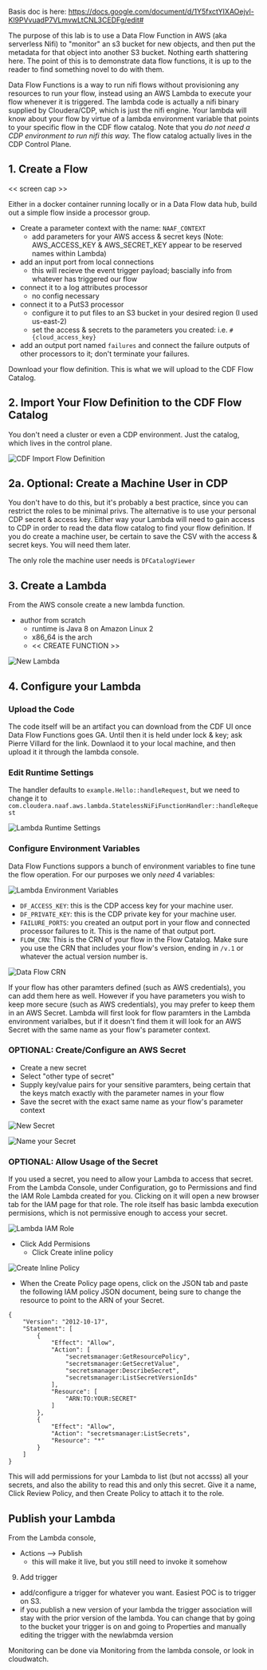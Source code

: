 Basis doc is here:  https://docs.google.com/document/d/1Y5fxctYIXAOejvl-Kl9PVvuadP7VLmvwLtCNL3CEDFg/edit#


The purpose of this lab is to use a Data Flow Function in AWS (aka serverless Nifi) to "monitor" an s3 bucket for new objects, and then put the metadata for that object into another S3 bucket.   Nothing earth shattering here.   The point of this is to demonstrate data flow functions, it is up to the reader to find something novel to do with them.

Data Flow Functions is a way to run nifi flows without provisioning any resources to run your flow, instead using an AWS Lambda to execute your flow whenever it is triggered.   The lambda code is actually a nifi binary supplied by Cloudera/CDP, which is just the nifi engine.   Your lambda will know about your flow by virtue of a lambda environment variable that points to your specific flow in the CDF flow catalog.   Note that you *do not need a CDP environment to run nifi this way.*  The flow catalog actually lives in the CDP Control Plane.


## 1.  Create a Flow

<< screen cap >>

Either in a docker container running locally or in a Data Flow data hub, build out a simple flow inside a processor group.

* Create a parameter context with the name:  `NAAF_CONTEXT`
  * add parameters for your AWS access & secret keys (Note:  AWS_ACCESS_KEY & AWS_SECRET_KEY appear to be reserved names within Lambda)
* add an input port from local connections
  * this will recieve the event trigger payload; bascially info from whatever has triggered our flow
* connect it to a log attributes processor
  * no config necessary
* connect it to a PutS3 processor
  * configure it to put files to an S3 bucket in your desired region (I used us-east-2)
  * set the access & secrets to the parameters you created: i.e. `#{cloud_access_key}` 
* add an output port named `failures` and connect the failure outputs of other processors to it; don't terminate your failures.

Download your flow definition.   This is what we will upload to the CDF Flow Catalog.


## 2.  Import Your Flow Definition to the CDF Flow Catalog

You don't need a cluster or even a CDP environment.   Just the catalog, which lives in the control plane.

![CDF Import Flow Definition](./images/naaf-import-data-flow.png)


## 2a.  Optional:  Create a Machine User in CDP

You don't have to do this, but it's probably a best practice, since you can restrict the roles to be minimal privs.  The alternative is to use your personal CDP secret & access key.   Either way your Lambda will need to gain access to CDP in order to read the data flow catalog to find your flow definition.   If you do create a machine user, be certain to save the CSV with the access & secret keys.   You will need them later.

The only role the machine user needs is `DFCatalogViewer`


## 3.  Create a Lambda

From the AWS console create a new lambda function.
* author from scratch
  * runtime is Java 8 on Amazon Linux 2
  * x86_64 is the arch
  * << CREATE FUNCTION >>

![New Lambda](./images/naaf-new-lambda.png)


## 4.  Configure your Lambda

### Upload the Code

The code itself will be an artifact you can download from the CDF UI once Data Flow Functions goes GA.  Until then it is held under lock & key; ask Pierre Villard for the link.  Downlaod it to your local machine, and then upload it it through the lambda console.

### Edit Runtime Settings

The handler defaults to `example.Hello::handleRequest`, but we need to change it to `com.cloudera.naaf.aws.lambda.StatelessNiFiFunctionHandler::handleRequest`

![Lambda Runtime Settings](./images/naaf-lambda-runtime-settings.png)


### Configure Environment Variables

Data Flow Functions suppors a bunch of environment variables to fine tune the flow operation.  For our purposes we only *need* 4 variables:

![Lambda Environment Variables](./images/naaf-lambda-envvars.png)

* `DF_ACCESS_KEY`: this is the CDP access key for your machine user.
* `DF_PRIVATE_KEY`:  this is the CDP private key for your machine user.
* `FAILURE_PORTS`:  you created an output port in your flow and connected processor failures to it.  This is the name of that output port.
* `FLOW_CRN`:  This is the CRN of your flow in the Flow Catalog.  Make sure you use the CRN that includes your flow's version, ending in `/v.1` or whatever the actual version number is.

![Data Flow CRN](./images/naaf-cdf-import-flow-CRN.png)

If your flow has other paramters defined (such as AWS credentials), you can add them here as well.  However if you have parameters you wish to keep more secure (such as AWS credentials), you may prefer to keep them in an AWS Secret.  Lambda will first look for flow paramters in the Lambda environment varialbes, but if it doesn't find them it will look for an AWS Secret with the same name as your flow's parameter context.


    
### OPTIONAL:  Create/Configure an AWS Secret

* Create a new secret
* Select "other type of secret"
* Supply key/value pairs for your sensitive paramters, being certain that the keys match exactly with the parameter names in your flow
* Save the secret with the exact same name as your flow's parameter context

![New Secret](./images/naaf-new-secret.png)

![Name your Secret](./images/naaf-secret-name.png)


### OPTIONAL:  Allow Usage of the Secret

If you used a secret, you need to allow your Lambda to access that secret.   From the Lambda Console, under Configuration, go to Permissions and find the IAM Role Lambda created for you.   Clicking on it will open a new browser tab for the IAM page for that role.   The role itself has basic lambda execution permisions, which is not permissive enough to access your secret.  

![Lambda IAM Role](./images/naaf-lambda-role.png)

* Click Add Permisions
  * Click Create inline policy

![Create Inline Policy](./images/naaf-add-policy.png)

* When the Create Policy page opens, click on the JSON tab and paste the following IAM policy JSON document, being sure to change the resource to point to the ARN of your Secret.

```
{
    "Version": "2012-10-17",
    "Statement": [
        {
            "Effect": "Allow",
            "Action": [
                "secretsmanager:GetResourcePolicy",
                "secretsmanager:GetSecretValue",
                "secretsmanager:DescribeSecret",
                "secretsmanager:ListSecretVersionIds"
            ],
            "Resource": [
                "ARN:TO:YOUR:SECRET"
            ]
        },
        {
            "Effect": "Allow",
            "Action": "secretsmanager:ListSecrets",
            "Resource": "*"
        }
    ]
}
```

This will add permissions for your Lambda to list (but not accsss) all your secrets, and also the ability to read this and only this secret.  Give it a name, Click Review Policy, and then Create Policy to attach it to the role.


## Publish your Lambda

From the Lambda console, 
* Actions --> Publish
  * this will make it live, but you still need to invoke it somehow


9.  Add trigger
  * add/configure a trigger for whatever you want.  Easiest POC is to trigger on S3.
  * if you publish a new version of your lambda the trigger association will stay with the prior version of the lambda.  You can change that by going to the bucket your trigger is on and going to Properties and manually editing the trigger with the newlabmda version 


Monitoring can be done via Monitoring from the lambda console, or look in cloudwatch.

